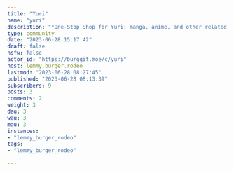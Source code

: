 ```yaml
---
title: "Yuri" 
name: "yuri"
description: "*One-Stop Shop for Yuri: manga, anime, and other related art forms in anime style*---**Community Rules****Content specification**The content posted in this community must feature romance or sexual relationship between fictional female characters. It must not contain penises.AI-generated art is not allowed.**Link art source in the post**Include a direct link to the page where the artist published their artwork in the post body or the comments. Only publicly shared artworks can be posted. Links to reposts are not acceptable as a source.Use one of the following sites to find the source if needed: [SauceNAO](https://saucenao.com/), [IQDB](https://www.iqdb.org/), [Google Images](https://www.google.com/imghp), [Bing Images](https://www.bing.com/?scope=images).**Include source series or franchise in the title**If your post includes a character from a particular anime, manga, or other media, the title must include its name within square brackets. In other cases when the characters are not from an established series, use [Original].**No memes**No memes, image macros, reaction images, fixed posts, or rage comics. No posts that consist of just an image and a joke or text from a meme in the title.**Do not link to illegal content**Do not link/lead people to unofficial downloads, streaming sites, manga scanlations, light novels, and other illegal or unlicensed media. Asking for illegal content is also not allowed.When discussing anime or manga link to the sites with licensed content or platforms like [MyAnimeList](https://myanimelist.net/), [AniList](https://anilist.co/), [Anime-Planet](https://www.anime-planet.com/), [Kitsu](https://kitsu.io), etc.**Be respectful and polite**Before you post something, think about it from the others' perspective. Keep your tone civil and avoid personal attacks towards other users. Don't use inflammatory language, accusations, or namecalling.Promoting hate based on identity or vulnerability is strictly forbidden. Marginalized or vulnerable groups include, but are not limited to, groups based on their actual and perceived race, color, religion, national origin, ethnicity, immigration status, gender, gender identity, sexual orientation, pregnancy, or disability.**No debate on real world topics**This is a place for people who want to enjoy fictional yuri content. For the sake of everyone's enjoyment and entertainment, we ask you to refrain from bringing up real-life topics and debates here.That doesn't mean that external topics wouldn't be important or interesting, but they can also bother other users who prefer to stay away from this kind of discussion and their coverage would hinder the primary purpose of this community."
type: community
date: "2023-06-28 15:17:42"
draft: false
nsfw: false
actor_id: "https://burggit.moe/c/yuri"
host: lemmy.burger.rodeo
lastmod: "2023-06-28 08:27:45"
published: "2023-06-28 08:13:39"
subscribers: 9
posts: 3
comments: 2
weight: 3
dau: 3
wau: 3
mau: 3
instances:
- "lemmy_burger_rodeo"
tags: 
- "lemmy_burger_rodeo"

---
```

